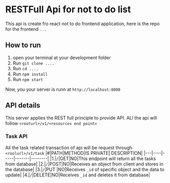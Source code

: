 # RESTFull Api for not to do list

This api is create fro react not to do frontend application, here is the repo for the frontend `...`

## How to run

1. open your terminal at your development folder
2. Run `git clone ....`
3. Run `cd ....`
4. Run `npm install`
5. Run `npm start`

Now, you your server is runn at `http://localhost:8000`

## API details

This server applies the REST full principle to provide API.
ALl the api will follow `<rooturl>/v1/<resources end point>`


### Task API
All the task related transaction of api will be request through `<roolurl>/v1/task`
|#|PATH|METHOD|IS PRIVATE| DESCRIPTION| 
|---|----|-----|-------|--------|
|1.|`/`|GET|NO|This endpoint will return all the tasks from database|
|2.|`/`|POST|NO|Receives an object from client and stores in the database|
|3.|`/`|PUT |NO|Receives `_id` of specific object and the data to update|
|4.|`/`|DELETE|NO|Receives `_id` and deletes it from database|